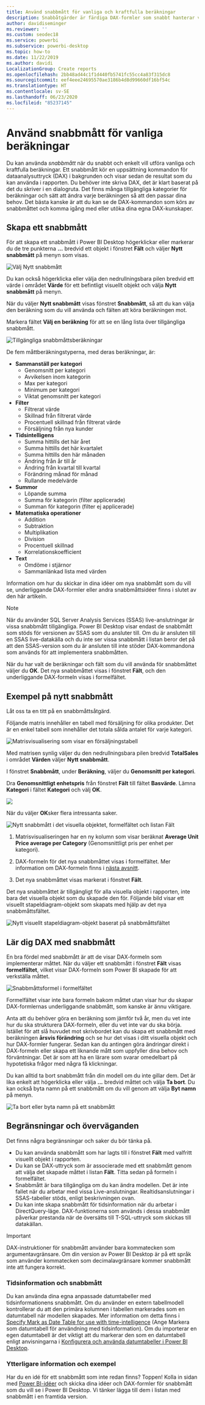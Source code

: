 ```yaml
---
title: Använd snabbmått för vanliga och kraftfulla beräkningar
description: Snabbåtgärder är färdiga DAX-formler som snabbt hanterar vanliga beräkningar.
author: davidiseminger
ms.reviewer: ''
ms.custom: seodec18
ms.service: powerbi
ms.subservice: powerbi-desktop
ms.topic: how-to
ms.date: 11/22/2019
ms.author: davidi
LocalizationGroup: Create reports
ms.openlocfilehash: 2bb48ad44c1f1d440fb5741fc55cc4a83f315dc8
ms.sourcegitcommit: eef4eee24695570ae3186b4d8d99660df16bf54c
ms.translationtype: HT
ms.contentlocale: sv-SE
ms.lasthandoff: 06/23/2020
ms.locfileid: "85237145"
---
```

# <a name="use-quick-measures-for-common-calculations"></a>Använd snabbmått för vanliga beräkningar
Du kan använda *snabbmått* när du snabbt och enkelt vill utföra vanliga och kraftfulla beräkningar. Ett snabbmått kör en uppsättning kommandon för dataanalysuttryck (DAX) i bakgrunden och visar sedan de resultat som du kan använda i rapporten. Du behöver inte skriva DAX, det är klart baserat på det du skriver i en dialogruta. Det finns många tillgängliga kategorier för beräkningar och sätt att ändra varje beräkningen så att den passar dina behov. Det bästa kanske är att du kan se de DAX-kommandon som körs av snabbmåttet och komma igång med eller utöka dina egna DAX-kunskaper.

## <a name="create-a-quick-measure"></a>Skapa ett snabbmått

För att skapa ett snabbmått i Power BI Desktop högerklickar eller markerar du de tre punkterna **...** bredvid ett objekt i fönstret **Fält** och väljer **Nytt snabbmått** på menyn som visas. 

![Välj Nytt snabbmått](media/desktop-quick-measures/quick-measures_01.png)

Du kan också högerklicka eller välja den nedrullningsbara pilen bredvid ett värde i området **Värde** för ett befintligt visuellt objekt och välja **Nytt snabbmått** på menyn. 

När du väljer **Nytt snabbmått** visas fönstret **Snabbmått**, så att du kan välja den beräkning som du vill använda och fälten att köra beräkningen mot. 

Markera fältet **Välj en beräkning** för att se en lång lista över tillgängliga snabbmått. 

![Tillgängliga snabbmåttsberäkningar](media/desktop-quick-measures/quick-measures_04.png)

De fem måttberäkningstyperna, med deras beräkningar, är:

* **Sammanställ per kategori**
  * Genomsnitt per kategori
  * Avvikelsen inom kategorin
  * Max per kategori
  * Minimum per kategori
  * Viktat genomsnitt per kategori
* **Filter**
  * Filtrerat värde
  * Skillnad från filtrerat värde
  * Procentuell skillnad från filtrerat värde
  * Försäljning från nya kunder
* **Tidsintelligens**
  * Summa hittills det här året
  * Summa hittills det här kvartalet
  * Summa hittills den här månaden
  * Ändring från år till år
  * Ändring från kvartal till kvartal
  * Förändring månad för månad
  * Rullande medelvärde
* **Summor**
  * Löpande summa
  * Summa för kategorin (filter applicerade)
  * Summan för kategorin (filter ej applicerade)
* **Matematiska operationer**
  * Addition
  * Subtraktion
  * Multiplikation
  * Division
  * Procentuell skillnad
  * Korrelationskoefficient
* **Text**
  * Omdöme i stjärnor
  * Sammanlänkad lista med värden

Information om hur du skickar in dina idéer om nya snabbmått som du vill se, underliggande DAX-formler eller andra snabbmåttsidéer finns i slutet av den här artikeln.

> [!NOTE]
> När du använder SQL Server Analysis Services (SSAS) live-anslutningar är vissa snabbmått tillgängliga. Power BI Desktop visar endast de snabbmått som stöds för versionen av SSAS som du ansluter till. Om du är ansluten till en SSAS live-datakälla och du inte ser vissa snabbmått i listan beror det på att den SSAS-version som du är ansluten till inte stöder DAX-kommandona som används för att implementera snabbmåtten.

När du har valt de beräkningar och fält som du vill använda för snabbmåttet väljer du **OK**. Det nya snabbmåttet visas i fönstret **Fält**, och den underliggande DAX-formeln visas i formelfältet. 

## <a name="quick-measure-example"></a>Exempel på nytt snabbmått
Låt oss ta en titt på en snabbmåttsåtgärd.

Följande matris innehåller en tabell med försäljning för olika produkter. Det är en enkel tabell som innehåller det totala sålda antalet för varje kategori.

![Matrisvisualisering som visar en försäljningstabell](media/desktop-quick-measures/quick-measures_05.png)

Med matrisen synlig väljer du den nedrullningsbara pilen bredvid **TotalSales** i området **Värden** väljer **Nytt snabbmått**. 

I fönstret **Snabbmått**, under **Beräkning**, väljer du **Genomsnitt per kategori**. 

Dra **Genomsnittligt enhetspris** från fönstret **Fält** till fältet **Basvärde**. Lämna **Kategori** i fältet **Kategori** och välj **OK**. 

![](media/desktop-quick-measures/quick-measures_06.png)

När du väljer **OK**sker flera intressanta saker.

![Nytt snabbmått i det visuella objektet, formelfältet och listan Fält](media/desktop-quick-measures/quick-measures_07.png)

1. Matrisvisualiseringen har en ny kolumn som visar beräknat **Average Unit Price average per Category** (Genomsnittligt pris per enhet per kategori).
   
2. DAX-formeln för det nya snabbmåttet visas i formelfältet. Mer information om DAX-formeln finns i [nästa avsnitt](#learn-dax-by-using-quick-measures).
   
3. Det nya snabbmåttet visas markerat i fönstret **Fält**. 

Det nya snabbmåttet är tillgängligt för alla visuella objekt i rapporten, inte bara det visuella objekt som du skapade den för. Följande bild visar ett visuellt stapeldiagram-objekt som skapats med hjälp av det nya snabbmåttsfältet.

![Nytt visuellt stapeldiagram-objekt baserat på snabbmåttsfältet](media/desktop-quick-measures/quick-measures_09.png)

## <a name="learn-dax-by-using-quick-measures"></a>Lär dig DAX med snabbmått
En bra fördel med snabbmått är att de visar DAX-formeln som implementerar måttet. När du väljer ett snabbmått i fönstret **Fält** visas **formelfältet**, vilket visar DAX-formeln som Power BI skapade för att verkställa måttet.

![Snabbmåttsformel i formelfältet](media/desktop-quick-measures/quick-measures_10.png)

Formelfältet visar inte bara formeln bakom måttet utan visar hur du skapar DAX-formlernas underliggande snabbmått, som kanske är ännu viktigare.

Anta att du behöver göra en beräkning som jämför två år, men du vet inte hur du ska strukturera DAX-formeln, eller du vet inte var du ska börja. Istället för att slå huvudet mot skrivbordet kan du skapa ett snabbmått med beräkningen **årsvis förändring** och se hur det visas i ditt visuella objekt och hur DAX-formler fungerar. Sedan kan du antingen göra ändringar direkt i DAX-formeln eller skapa ett liknande mått som uppfyller dina behov och förväntningar. Det är som att ha en lärare som svarar omedelbart på hypotetiska frågor med några få klickningar. 

Du kan alltid ta bort snabbmått från din modell om du inte gillar dem. Det är lika enkelt att högerklicka eller välja **...** bredvid måttet och välja **Ta bort**. Du kan också byta namn på ett snabbmått om du vill genom att välja **Byt namn** på menyn. 

![Ta bort eller byta namn på ett snabbmått](media/desktop-quick-measures/quick-measures_11.png)

## <a name="limitations-and-considerations"></a>Begränsningar och överväganden
Det finns några begränsningar och saker du bör tänka på.

- Du kan använda snabbmått som har lagts till i fönstret **Fält** med valfritt visuellt objekt i rapporten.
- Du kan se DAX-uttryck som är associerade med ett snabbmått genom att välja det skapade måttet i listan **Fält**. Titta sedan på formeln i formelfältet.
- Snabbmått är bara tillgängliga om du kan ändra modellen. Det är inte fallet när du arbetar med vissa Live-anslutningar. Realtidsanslutningar i SSAS-tabeller stöds, enligt beskrivningen ovan.
- Du kan inte skapa snabbmått för tidsinformation när du arbetar i DirectQuery-läge. DAX-funktionerna som används i dessa snabbmått påverkar prestanda när de översätts till T-SQL-uttryck som skickas till datakällan.

> [!IMPORTANT]
> DAX-instruktioner för snabbmått använder bara kommatecken som argumentavgränsare. Om din version av Power BI Desktop är på ett språk som använder kommatecken som decimalavgränsare kommer snabbmått inte att fungera korrekt.

### <a name="time-intelligence-and-quick-measures"></a>Tidsinformation och snabbmått
Du kan använda dina egna anpassade datumtabeller med tidsinformationens snabbmått. Om du använder en extern tabellmodell kontrollerar du att den primära kolumnen i tabellen markerades som en datumtabell när modellen skapades. Mer information om detta finns i [Specify Mark as Date Table for use with time-intelligence](https://docs.microsoft.com/sql/analysis-services/tabular-models/specify-mark-as-date-table-for-use-with-time-intelligence-ssas-tabular) (Ange Markera som datumtabell för användning med tidsinformation). Om du importerar en egen datumtabell är det viktigt att du markerar den som en datumtabell enligt anvisningarna i [Konfigurera och använda datumtabeller i Power BI Desktop](desktop-date-tables.md).

### <a name="additional-information-and-examples"></a>Ytterligare information och exempel
Har du en idé för ett snabbmått som inte redan finns? Toppen! Kolla in sidan med [Power BI-idéer](https://go.microsoft.com/fwlink/?linkid=842906) och skicka dina idéer och DAX-formler för snabbmått som du vill se i Power BI Desktop. Vi tänker lägga till dem i listan med snabbmått i en framtida version.

